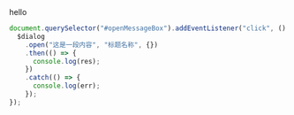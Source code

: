 <script setup>
import { onMounted } from 'vue'
import { EaDialog } from "../components/ea-dialog/EaMessageBox.js"
import { EaMessage } from "../components/ea-message/MessageClass.js"

onMounted(() => {
    import('../index.js')
    import('./index.scss')

    const $dialog = new EaDialog();
    const $message = new EaMessage();

    document.querySelector("#openMessageBox").addEventListener("click", () => {
        $dialog
            .open("这是一段内容", "标题名称", {
                confirmButtonText: "确定",
            })
            .then(() => {
                $message.open("用户确认了该弹窗");
            })
            .catch(() => {
                $message.open("用户关闭了该弹窗");
            });
    });
})

</script>

<div class="demo">
    <!-- <ea-message-box></ea-message-box> -->
    <ea-button type="primary" id="openMessageBox">hello</ea-button>
</div>

```js
document.querySelector("#openMessageBox").addEventListener("click", () => {
  $dialog
    .open("这是一段内容", "标题名称", {})
    .then(() => {
      console.log(res);
    })
    .catch(() => {
      console.log(err);
    });
});
```
